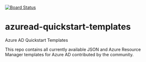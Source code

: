 [![Board Status](https://dev.azure.com/aadtemplates/f0822deb-6d16-4762-9271-cc01db705f34/015084e5-b854-4a52-b3a7-0369b9b315df/_apis/work/boardbadge/444f4dfd-808a-47b6-a9e0-6ff453edb724)](https://dev.azure.com/aadtemplates/f0822deb-6d16-4762-9271-cc01db705f34/_boards/board/t/015084e5-b854-4a52-b3a7-0369b9b315df/Microsoft.RequirementCategory)
# azuread-quickstart-templates
Azure AD Quickstart Templates

This repo contains all currently available JSON and Azure Resource Manager templates for Azure AD contributed by the community.
